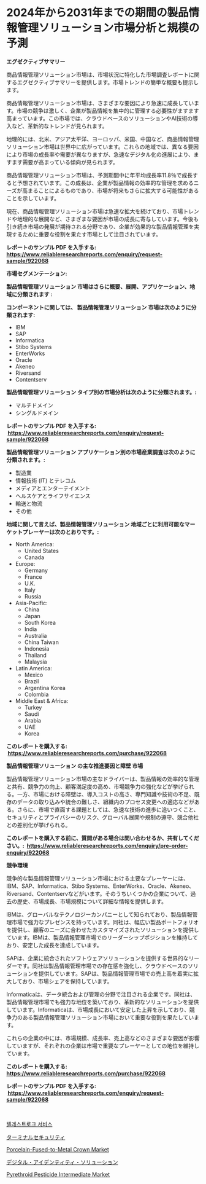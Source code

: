 <p><h1>2024年から2031年までの期間の製品情報管理ソリューション市場分析と規模の予測</h1></p><p><strong>エグゼクティブサマリー</strong></p>
<p><p>商品情報管理ソリューション市場は、市場状況に特化した市場調査レポートに関するエグゼクティブサマリーを提供します。市場トレンドの簡単な概要も提示します。</p><p>商品情報管理ソリューション市場は、さまざまな要因により急速に成長しています。市場の競争は激しく、企業が製品情報を集中的に管理する必要性がますます高まっています。この市場では、クラウドベースのソリューションやAI技術の導入など、革新的なトレンドが見られます。</p><p>地理的には、北米、アジア太平洋、ヨーロッパ、米国、中国など、商品情報管理ソリューション市場は世界中に広がっています。これらの地域では、異なる要因により市場の成長率や需要が異なりますが、急速なデジタル化の進展により、ますます需要が高まっている傾向が見られます。</p><p>商品情報管理ソリューション市場は、予測期間中に年平均成長率11.8％で成長すると予想されています。この成長は、企業が製品情報の効率的な管理を求めるニーズが高まることによるものであり、市場が将来もさらに拡大する可能性があることを示しています。</p><p>現在、商品情報管理ソリューション市場は急速な拡大を続けており、市場トレンドや地理的な展開など、さまざまな要因が市場の成長に寄与しています。今後も引き続き市場の発展が期待される分野であり、企業が効果的な製品情報管理を実現するために重要な役割を果たす市場として注目されています。</p></p>
<p><strong>レポートのサンプル PDF を入手する: <a href="https://www.reliableresearchreports.com/enquiry/request-sample/922068">https://www.reliableresearchreports.com/enquiry/request-sample/922068</a></strong></p>
<p><strong>市場セグメンテーション:</strong></p>
<p><strong> 製品情報管理ソリューション 市場はさらに概要、展開、アプリケーション、地域に分類されます :</strong></p>
<p><strong>コンポーネントに関しては、 製品情報管理ソリューション 市場は次のように分類されます: &nbsp;</strong></p>
<p><ul><li>IBM</li><li>SAP</li><li>Informatica</li><li>Stibo Systems</li><li>EnterWorks</li><li>Oracle</li><li>Akeneo</li><li>Riversand</li><li>Contentserv</li></ul></p>
<p><strong> 製品情報管理ソリューション タイプ別の市場分析は次のように分類されます。:</strong></p>
<p><ul><li>マルチドメイン</li><li>シングルドメイン</li></ul></p>
<p><strong>レポートのサンプル PDF を入手する: &nbsp;<a href="https://www.reliableresearchreports.com/enquiry/request-sample/922068">https://www.reliableresearchreports.com/enquiry/request-sample/922068</a></strong></p>
<p><strong> 製品情報管理ソリューション アプリケーション別の市場産業調査は次のように分類されます。:</strong></p>
<p><ul><li>製造業</li><li>情報技術 (IT) とテレコム</li><li>メディアとエンターテイメント</li><li>ヘルスケアとライフサイエンス</li><li>輸送と物流</li><li>その他</li></ul></p>
<p><strong>地域に関して言えば、製品情報管理ソリューション 地域ごとに利用可能なマーケットプレーヤーは次のとおりです。:</strong></p>
<p><ul>
    <li>
        North America:
        <ul>
            <li>United States</li>
            <li>Canada</li>
        </ul>
    </li>
    <li>
        Europe:
        <ul>
            <li>Germany</li>
            <li>France</li>
            <li>U.K.</li>
            <li>Italy</li>
            <li>Russia</li>
        </ul>
    </li>
    <li>
        Asia-Pacific:
        <ul>
            <li>China</li>
            <li>Japan</li>
            <li>South Korea</li>
            <li>India</li>
            <li>Australia</li>
            <li>China Taiwan</li>
            <li>Indonesia</li>
            <li>Thailand</li>
            <li>Malaysia</li>
        </ul>
    </li>
    <li>
        Latin America:
        <ul>
            <li>Mexico</li>
            <li>Brazil</li>
            <li>Argentina Korea</li>
            <li>Colombia</li>
        </ul>
    </li>
    <li>
        Middle East & Africa:
        <ul>
            <li>Turkey</li>
            <li>Saudi</li>
            <li>Arabia</li>
            <li>UAE</li>
            <li>Korea</li>
        </ul>
    </li>
    </ul></p>
<p><strong>このレポートを購入する: &nbsp;<a href="https://www.reliableresearchreports.com/purchase/922068">https://www.reliableresearchreports.com/purchase/922068</a></strong></p>
<p><strong>製品情報管理ソリューション の主な推進要因と障壁 市場</strong></p>
<p><p>製品情報管理ソリューション市場の主なドライバーは、製品情報の効率的な管理と共有、競争力の向上、顧客満足度の高め、市場競争力の強化などが挙げられる。一方、市場における障壁は、導入コストの高さ、専門知識や技術の不足、既存のデータの取り込みや統合の難しさ、組織内のプロセス変更への適応などがある。さらに、市場で直面する課題としては、急速な技術の進歩に追いつくこと、セキュリティとプライバシーのリスク、グローバル展開や規制の遵守、競合他社との差別化が挙げられる。</p></p>
<p><strong>このレポートを購入する前に、質問がある場合は問い合わせるか、共有してください。:&nbsp; <a href="https://www.reliableresearchreports.com/enquiry/pre-order-enquiry/922068">https://www.reliableresearchreports.com/enquiry/pre-order-enquiry/922068</a></strong></p>
<p><strong>競争環境</strong></p>
<p><p>競争的な製品情報管理ソリューション市場における主要なプレーヤーには、IBM、SAP、Informatica、Stibo Systems、EnterWorks、Oracle、Akeneo、Riversand、Contentservなどがいます。そのうちいくつかの企業について、過去の歴史、市場成長、市場規模について詳細な情報を提供します。</p><p>IBMは、グローバルなテクノロジーカンパニーとして知られており、製品情報管理市場で強力なプレゼンスを持っています。同社は、幅広い製品ポートフォリオを提供し、顧客のニーズに合わせたカスタマイズされたソリューションを提供しています。IBMは、製品情報管理市場でのリーダーシップポジションを維持しており、安定した成長を達成しています。</p><p>SAPは、企業に統合されたソフトウェアソリューションを提供する世界的なリーダーです。同社は製品情報管理市場での存在感を強化し、クラウドベースのソリューションを提供しています。SAPは、製品情報管理市場での売上高を着実に拡大しており、市場シェアを保持しています。</p><p>Informaticaは、データ統合および管理の分野で注目される企業です。同社は、製品情報管理市場でも強力な地位を築いており、革新的なソリューションを提供しています。Informaticaは、市場成長において安定した上昇を示しており、競争力のある製品情報管理ソリューション市場において重要な役割を果たしています。</p><p>これらの企業の中には、市場規模、成長率、売上高などのさまざまな要因が影響していますが、それぞれの企業は市場で重要なプレーヤーとしての地位を維持しています。</p></p>
<p><strong>このレポートを購入する: &nbsp; <a href="https://www.reliableresearchreports.com/purchase/922068">https://www.reliableresearchreports.com/purchase/922068</a></strong></p>
<p><strong>レポートのサンプル PDF を入手する: &nbsp;<a href="https://www.reliableresearchreports.com/enquiry/request-sample/922068">https://www.reliableresearchreports.com/enquiry/request-sample/922068</a></strong><strong></strong></p>
<p>&nbsp;</p>
<p><p><a href="https://github.com/laholand/Market-Research-Report-List-2/blob/main/7799477182433.md">텔레스트로크 서비스</a></p><p><a href="https://github.com/lababdou/Market-Research-Report-List-2/blob/main/8569893182446.md">ターミナルセキュリティ</a></p><p><a href="https://github.com/elizabethdagraca/Market-Research-Report-List-2/blob/main/porcelain-fused-to-metal-crown-market.md">Porcelain-Fused-to-Metal Crown Market</a></p><p><a href="https://github.com/mohamedbakry57/Market-Research-Report-List-2/blob/main/9314884182445.md">デジタル・アイデンティティ・ソリューション</a></p><p><a href="https://github.com/santosh758595/Market-Research-Report-List-3/blob/main/pyrethroid-pesticide-intermediate-market.md">Pyrethroid Pesticide Intermediate Market</a></p></p>